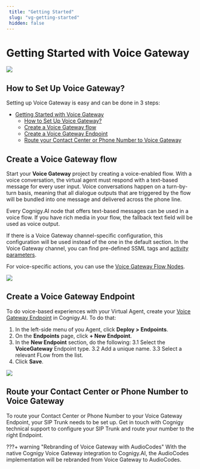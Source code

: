 ```yaml
---
 title: "Getting Started" 
 slug: "vg-getting-started" 
 hidden: false 
---
```


# Getting Started with Voice Gateway

<img class="image-center" src="{{config.site_url}}voicegateway/images/VG-logo.png" width="Voice Gateway Logo" />

## How to Set Up Voice Gateway?

Setting up Voice Gateway is easy and can be done in 3 steps:
- [Getting Started with Voice Gateway](#getting-started-with-voice-gateway)
  - [How to Set Up Voice Gateway?](#how-to-set-up-voice-gateway)
  - [Create a Voice Gateway flow](#create-a-voice-gateway-flow)
  - [Create a Voice Gateway Endpoint](#create-a-voice-gateway-endpoint)
  - [Route your Contact Center or Phone Number to Voice Gateway](#route-your-contact-center-or-phone-number-to-voice-gateway)

## Create a Voice Gateway flow

Start your **Voice Gateway** project by creating a voice-enabled flow. With a voice conversation, the virtual agent must respond with a text-based message for every user input. Voice conversations happen on a turn-by-turn basis, meaning that all dialogue outputs that are triggered by the flow will be bundled into one message and delivered across the phone line.

Every Cognigy.AI node that offers text-based messages can be used in a voice flow. If you have rich media in your flow, the fallback text field will be used as voice output.

If there is a Voice Gateway channel-specific configuration, this configuration will be used instead of the one in the default section. In the Voice Gateway channel, you can find pre-defined SSML tags and [activity parameters]({{config.site_url}}ai/flow-nodes/vg/parameter-details/).

For voice-specific actions, you can use the [Voice Gateway Flow Nodes]({{config.site_url}}ai/flow-nodes/vg/voice-gateway/).

<img src="{{config.site_url}}voicegateway/images/VG-nodes-overview.png" width="Voice Gateway Nodes Overview" />

## Create a Voice Gateway Endpoint

To do voice-based experiences with your Virtual Agent, create your [Voice Gateway Endpoint]({{config.site_url}}ai/endpoints/cognigy-vg/) in Cognigy.AI. To do that:

1. In the left-side menu of you Agent, click **Deploy > Endpoints**. 
2. On the **Endpoints** page, click **+ New Endpoint**. 
3. In the **New Endpoint** section, do the following:
   3.1 Select the **VoiceGateway** Endpoint type.
   3.2 Add a unique name.
   3.3 Select a relevant FLow from the list.
4. Click **Save**.
   
<img src="{{config.site_url}}voicegateway/images/VG-endpoint-new.png" width="Voice Gateway New Endpoint" />

## Route your Contact Center or Phone Number to Voice Gateway

To route your Contact Center or Phone Number to your Voice Gateway Endpoint, your SIP Trunk needs to be set up. Get in touch with Cognigy technical support to configure your SIP Trunk and route your number to the right Endpoint.


???+ warning "Rebranding of Voice Gateway with AudioCodes"
    With the native Cognigy Voice Gateway integration to Cognigy.AI, the AudioCodes implementation will be rebranded from Voice Gateway to AudioCodes.

